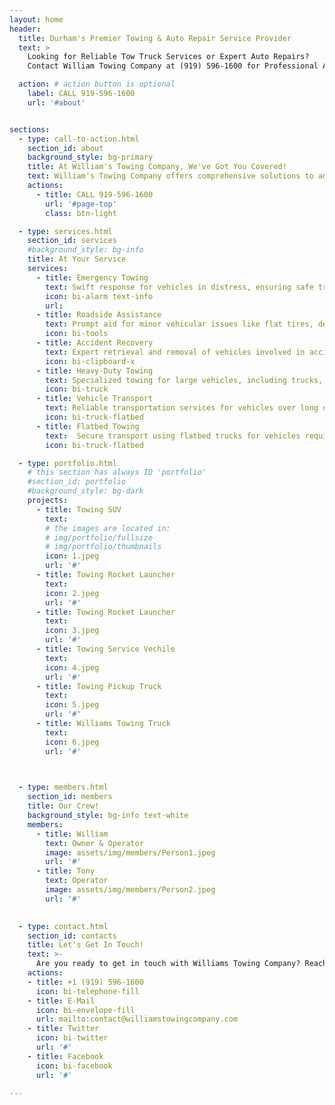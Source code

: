 ```yaml
---
layout: home
header:
  title: Durham's Premier Towing & Auto Repair Service Provider
  text: >
    Looking for Reliable Tow Truck Services or Expert Auto Repairs?
    Contact William Towing Company at (919) 596-1600 for Professional Assistance Today!

  action: # action button is optional
    label: CALL 919-596-1600
    url: '#about'


sections:
  - type: call-to-action.html
    section_id: about
    background_style: bg-primary
    title: At William's Towing Company, We've Got You Covered!
    text: William's Towing Company offers comprehensive solutions to address all your vehicular needs swiftly and effectively. From emergency towing to reliable roadside assistance, our services are tailored to provide you with prompt and efficient assistance whenever you need it. Experience convenience and reliability with William's Towing Company – your trusted partner on the road!
    actions:
      - title: CALL 919-596-1600
        url: '#page-top'
        class: btn-light

  - type: services.html
    section_id: services
    #background_style: bg-info
    title: At Your Service
    services:
      - title: Emergency Towing
        text: Swift response for vehicles in distress, ensuring safe transport to a designated location.
        icon: bi-alarm text-info
        url: 
      - title: Roadside Assistance
        text: Prompt aid for minor vehicular issues like flat tires, dead batteries, or locked-out situations.
        icon: bi-tools
      - title: Accident Recovery
        text: Expert retrieval and removal of vehicles involved in accidents, ensuring swift and safe recovery operations.
        icon: bi-clipboard-x
      - title: Heavy-Duty Towing
        text: Specialized towing for large vehicles, including trucks, buses, and construction equipment, with precision and care.
        icon: bi-truck
      - title: Vehicle Transport
        text: Reliable transportation services for vehicles over long distances or to specific destinations, ensuring secure and timely delivery.
        icon: bi-truck-flatbed
      - title: Flatbed Towing
        text:  Secure transport using flatbed trucks for vehicles requiring gentle handling or long-distance travel.
        icon: bi-truck-flatbed

  - type: portfolio.html
    # this section has always ID 'portfolio'
    #section_id: portfolio
    #background_style: bg-dark
    projects:
      - title: Towing SUV
        text: 
        # the images are located in:
        # img/portfolio/fullsize
        # img/portfolio/thumbnails
        icon: 1.jpeg
        url: '#'
      - title: Towing Rocket Launcher
        text: 
        icon: 2.jpeg
        url: '#'
      - title: Towing Rocket Launcher
        text: 
        icon: 3.jpeg
        url: '#'
      - title: Towing Service Vechile
        text: 
        icon: 4.jpeg
        url: '#'
      - title: Towing Pickup Truck
        text: 
        icon: 5.jpeg
        url: '#'
      - title: Williams Towing Truck
        text: 
        icon: 6.jpeg
        url: '#'

  

  - type: members.html
    section_id: members
    title: Our Crew!
    background_style: bg-info text-white
    members:
      - title: William
        text: Owner & Operator
        image: assets/img/members/Person1.jpeg
        url: '#'
      - title: Tony
        text: Operator
        image: assets/img/members/Person2.jpeg
        url: '#'
      

  - type: contact.html
    section_id: contacts
    title: Let's Get In Touch!
    text: >-
      Are you ready to get in touch with Williams Towing Company? Reach out to us for swift and reliable service!Whether you need immediate assistance or want to discuss your towing needs further, we're here to help. Give us a call or shoot us an email, and our dedicated team will promptly respond to your inquiry. Let Williams Towing Company be your trusted partner on the road!
    actions:
    - title: +1 (919) 596-1600 
      icon: bi-telephone-fill
    - title: E-Mail
      icon: bi-envelope-fill
      url: mailto:contact@williamstowingcompany.com
    - title: Twitter
      icon: bi-twitter
      url: '#'
    - title: Facebook
      icon: bi-facebook
      url: '#'

---
```

